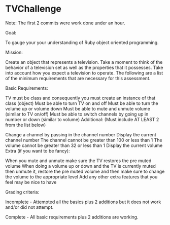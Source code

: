 # TVChallenge

Note: The first 2 commits were work done under an hour.

Goal:

To gauge your your understanding of Ruby object oriented programming.

Mission:

Create an object that represents a television. Take a moment to think of the behavior of a television set as well as the properties that it possesses. Take into account how you expect a television to operate. The following are a list of the minimum requirements that are necessary for this assessment.

Basic Requirements:

TV must be class and consequently you must create an instance of that class (object)
Must be able to turn TV on and off
Must be able to turn the volume up or volume down
Must be able to mute and unmute volume (similar to TV on/off)
Must be able to switch channels by going up in number or down (similar to volume)
Additional: (Must include AT LEAST 2 from the list below)

Change a channel by passing in the channel number
Display the current channel number
The channel cannot be greater than 100 or less than 1
The volume cannot be greater than 32 or less than 1
Display the current volume
Extra (if you want to be fancy):

When you mute and unmute make sure the TV restores the pre muted volume
When doing a volume up or down and the TV is currently muted then unmute it, restore the pre muted volume and then make sure to change the volume to the appropriate level
Add any other extra features that you feel may be nice to have
 

Grading criteria:

Incomplete - Attempted all the basics plus 2 additions but it does not work and/or did not attempt.

Complete - All basic requirements plus 2 additions are working.
